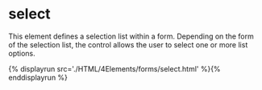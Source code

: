 # select

This element defines a selection list within a form. Depending on the form of the selection list, the control allows the user to select one or more list options.

{% displayrun src='./HTML/4Elements/forms/select.html' %}{% enddisplayrun %}

